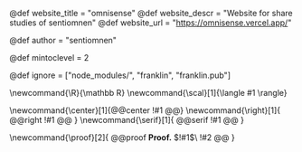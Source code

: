 <!--
Add here global page variables to use throughout your
website.
The website_* must be defined for the RSS to work
-->
@def website_title = "omnisense"
@def website_descr = "Website for share studies of sentiomnen"
@def website_url   = "https://omnisense.vercel.app/"

@def author = "sentiomnen"

@def mintoclevel = 2

<!--
Add here files or directories that should be ignored by Franklin, otherwise
these files might be copied and, if markdown, processed by Franklin which
you might not want. Indicate directories by ending the name with a `/`.
-->
@def ignore = ["node_modules/", "franklin", "franklin.pub"]

<!--
Add here global latex commands to use throughout your
pages. It can be math commands but does not need to be.
For instance:
* \newcommand{\phrase}{This is a long phrase to copy.}
-->
\newcommand{\R}{\mathbb R}
\newcommand{\scal}[1]{\langle #1 \rangle}

<!--Text elements-->
\newcommand{\center}[1]{@@center !#1 @@}
\newcommand{\right}[1]{ @@right !#1 @@ }
\newcommand{\serif}[1]{ @@serif !#1 @@ }
<!--Special paragraphs-->
\newcommand{\proof}[2]{
   @@proof
   **Proof.** $!#1$\\
   !#2
   @@
}